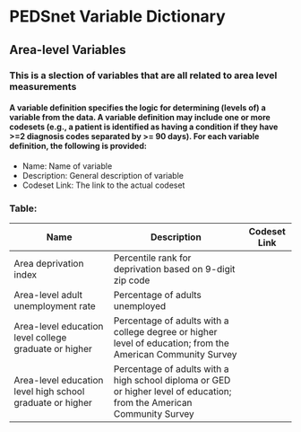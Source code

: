 # PEDSnet Variable Dictionary

## Area-level Variables

### This is a slection of variables that are all related to area level measurements

#### A variable definition specifies the logic for determining (levels of) a variable from the data. A variable definition may include one or more codesets (e.g., a patient is identified as having a condition if they have >=2 diagnosis codes separated by >= 90 days). For each variable definition, the following is provided:
* Name: Name of variable
* Description: General description of variable
* Codeset Link: The link to the actual codeset

### Table:

| Name | Description | Codeset Link |
|------|-------------|--------------|
| Area deprivation index | Percentile rank for deprivation based on 9-digit zip code | |
| Area-level adult unemployment rate | Percentage of adults unemployed ||
| Area-level education level college graduate or higher | Percentage of adults with a college degree or higher level of education; from the American Community Survey ||
| Area-level education level high school graduate or higher | Percentage of adults with a high school diploma or GED or higher level of education; from the American Community Survey ||

